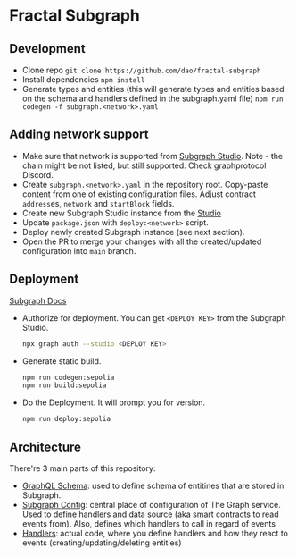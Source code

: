 # Fractal Subgraph

## Development

- Clone repo
  `git clone https://github.com/dao/fractal-subgraph`
- Install dependencies
  `npm install`
- Generate types and entities (this will generate types and entities based on the schema and handlers defined in the subgraph.yaml file)
  `npm run codegen -f subgraph.<network>.yaml`

## Adding network support

- Make sure that network is supported from [Subgraph Studio](https://thegraph.com/docs/en/developing/supported-networks/#hosted-service). Note - the chain might be not listed, but still supported. Check graphprotocol Discord.
- Create `subgraph.<network>.yaml` in the repository root. Copy-paste content from one of existing configuration files. Adjust contract `address`es, `network` and `startBlock` fields.
- Create new Subgraph Studio instance from the [Studio](https://thegraph.com/studio/)
- Update `package.json` with `deploy:<network>` script.
- Deploy newly created Subgraph instance (see next section).
- Open the PR to merge your changes with all the created/updated configuration into `main` branch.

## Deployment

[Subgraph Docs](https://thegraph.com/docs/en/deploying/deploying-a-subgraph-to-studio/#deploying-a-subgraph-to-subgraph-studio)

- Authorize for deployment. You can get `<DEPLOY KEY>` from the Subgraph Studio.
  ```sh
  npx graph auth --studio <DEPLOY KEY>
  ```
- Generate static build.
  ```sh
  npm run codegen:sepolia
  npm run build:sepolia
  ```
- Do the Deployment. It will prompt you for version.
  ```sh
  npm run deploy:sepolia
  ```

## Architecture

There're 3 main parts of this repository:

- [GraphQL Schema](./schema.graphql): used to define schema of entitines that are stored in Subgraph.
- [Subgraph Config](./subgraph.yaml): central place of configuration of The Graph service. Used to define handlers and data source (aka smart contracts to read events from). Also, defines which handlers to call in regard of events
- [Handlers](./src): actual code, where you define handlers and how they react to events (creating/updating/deleting entities)
